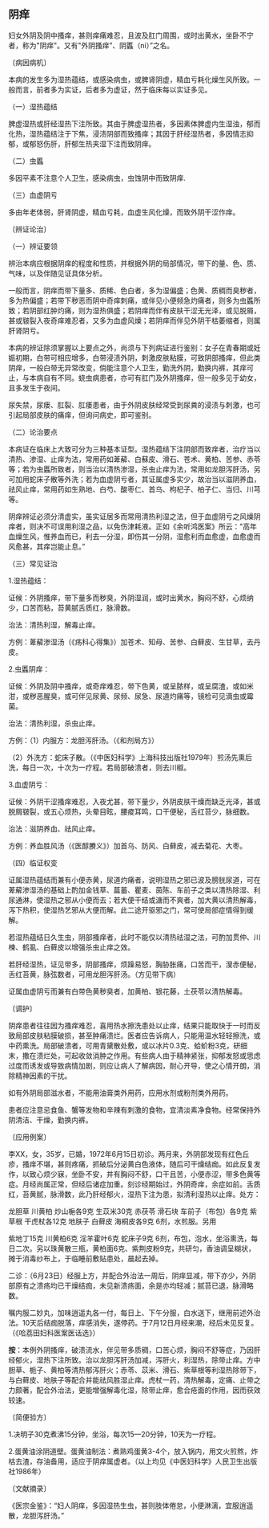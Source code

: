 ## 阴痒

妇女外阴及阴中搔痒，甚则痒痛难忍，且波及肛门周围，或时出黄水，坐卧不宁者，称为"阴痒"。又有"外阴搔痒”、阴䘌（ni）”之名。

〔病因病机〕

本病的发生多为湿热蕴结，或感染病虫，或脾肾阴虚，精血亏耗化燥生风所致。一般而言，前者多为实证，后者多为虚证，然于临床每以实证多见。

（一）湿热蕴结

脾虚湿热或肝经湿热下注所致。其由于脾虚湿热者，多因素体脾虚内生湿浊，郁而化热，湿热蕴结注于下焦，浸渍阴部而致搔痒；其因于肝经湿热者，多因情志抑郁，或郁怒伤肝，肝郁生热夹湿下注而致阴痒。

（二）虫䘌

多因平素不注意个人卫生，感染病虫，虫蚀阴中而致阴痒.

（三）血虚阴亏

多由年老体弱，肝肾阴虚，精血亏耗，血虚生风化燥，而致外阴干涩作痒。

〔辨证论治〕

（一）辨证要领

辨治本病应根据阴痒的程度和性质，并根据外阴的局部情况，带下的量、色、质、气味，以及伴随见证具体分析。

一般而言，阴痒而带下量多、质稀、色白者，多为湿偏盛；色黄、质稠而臭秽者，多为热偏盛；若带下秽恶而阴中奇痒刺痛，或伴见小便频急灼痛者，则多为虫䘌所致；若阴部红肿灼痛，则为湿热俱盛；若阴痒而伴有皮肤干涩无光泽，或见脱屑，甚或皲裂入夜奇痒难忍者，又多为血虚风燥；若阴痒而伴见外阴干枯萎缩者，则属肝肾阴亏。

本病的辨证除须掌握以上要点之外，尚须与下列病证进行鉴别：女子在青春期或妊娠初期，白带可相应增多，白带浸渍外阴，刺激皮肤粘膜，可致阴部搔痒，但此类阴痒，一般白带无异常改变，倘能注意个人卫生，勤洗外阴，勤换内裤，其痒可止，与本病自有不同。蛲虫病患者，亦可有肛门及外阴搔痒，但一般多见于幼女，且多发生于夜间。

尿失禁，尿瘘、肛裂、肛痿患者，由于外阴皮肤经常受到尿粪的浸渍与刺激，也可引起局部皮肤的痛痒，但询问病史，即可鉴别。

（二）论治要点

本病证在临床上大致可分为三种基本证型。湿热蕴结下注阴部而致痒者，治疗当以清热、渗湿、止痒为法，常用药如萆薢、白蘇皮、滑石、苍术、黄柏、苦参、赤苓等；若为虫䘌所致者，则当治以清热渗湿，杀虫止痒为法，常用如龙胆泻肝汤，另可加用蛇床子散等外洗；若为血虚阴亏者，其证属虚多实少，故治当以滋阴养血，祛风止痒，常用药如生熟地、白芍、酸枣仁、首乌、枸杞子、柏子仁、当归、川芎等。

阴痒辨证必须分清虚实，虽实证居多而常用清热利湿之法，但于血虚阴亏之风燥阴痒者，则决不可误用利湿之品，以免伤津耗液。正如《余听鸿医案》所云："高年血燥生风，惟养血而已，利去一分湿，即伤其一分阴，湿愈利而血愈虚，血愈虚而风愈甚，其痒岂能止息。”

（三）常见证治

1.湿热蕴结：

证候：外阴搔痒，带下量多而秽臭，外阴湿润，或时出黄水，胸闷不舒，心烦纳少，口苦而粘，苔黄腻舌质红，脉滑数。

治法：清热利湿，解毒止痒。

方例：萆薢渗湿汤（《疡科心得集》）加苍术、知母、苦参、白藓皮、生甘草，去丹皮。

2.虫䘌阴痒：

证候：外阴及阴中搔痒，或奇痒难忍，带下色黄，或呈脓样，或呈腐渣，或如米泔，或秽恶腥臭，或可伴见尿黄、尿频、尿急、尿道灼痛等，镜检可见滴虫或霉菌。

治法：清热利湿，杀虫止痒。

方例：（1）内服方：龙胆泻肝汤。（《和剂局方》）

（2）外洗方：蛇床子散。（《中医妇科学》上海科技出版社1979年）煎汤先熏后洗，每日一次，十次为一疗程。若局部破溃者，则去川椒。

3.血虚阴亏：

证候：外阴干涩搔痒难忍，入夜尤甚，带下量少，外阴皮肤干燥而缺乏光泽，甚或脱屑皲裂，或五心烦热，头晕目眩，腰痠耳鸣，口干便秘，舌红苔少，脉细数。

治法：滋阴养血、祛风止痒。

方例：养血胜风汤（《医醇賸义》）加首乌、防风、白藓皮，减去菊花、大枣。

（四）临证权变

证属湿热蕴结而兼有小便赤黄，尿道灼痛者，说明湿热之邪已波及膀胱尿道，可在萆薢渗湿汤的基础上酌加金钱草、萹蓄、瞿麦、茵陈、车前子之类以清热除湿、利尿通淋，使湿热之邪从小便而去；若大便干结或溏而不爽者，加大黄以清热解毒，泻下热积，使湿热艺邪从大便而解。此二途开驱邪之门，常可使局部症情得到缓解。

若湿热蕴结日久生虫，阴部搔痒者，此时不能仅以清热祛湿之法，可酌加贯仲、川楝、鹤虱、白藓皮以增强杀虫止痒之效。

若肝经湿热，证见带多，阴部搔痒，烦躁易怒，胸胁胀痛，口苦而干，溲赤便秘，舌红苔黄，脉弦数者，可用龙胆泻肝汤。（方见带下病）

证属血虚阴亏而兼有白带色黄秽臭者，加黄柏、银花藤，土茯苓以清热解毒。

〔调护〕

阴痒患者往往因为搔痒难忍，喜用热水擦洗患处以止痒，结果只能取快于一时而反致局部皮肤粘膜破损，甚至肿痛溃烂。医者应告诉病人，只能用温水轻轻擦洗，或中药熏洗。局部破溃者，可用青黛散处敷，或以冰片0.3克、蛤蚧粉3克，研细末，撒在溃烂处，可起收敛消肿之作用。有些病人由于精神紧张，抑郁发怒或思虑过度而诱发或导致病情加剧，则应让病人了解病因，耐心开导，使之心情开朗，消除精神因素的干扰。

如有外阴局部滋水者，不能用油膏类外用药，应用水剂或粉剂类外用药。

患者应注意忌食鱼、蟹等发物和辛辣有刺激的食物，宜清淡素净食物。经常保持外阴清洁、干燥，勤换内裤。

〔应用例案〕

李XX，女，35岁，已婚，1972年6月15日初诊。两月来，外阴部发现有红色丘疹，搔痒不堪，甚则疼痛，抓破后分泌黄白色液体，随后可干燥结痂。如此反复发作，以致心烦少寐，坐卧不安，并有胸闷不舒，口干且苦，小便赤涩，带多色黄等症。月经尚属正常，但经后诸症加重。刻诊经期始过，外阴奇痒，余症如前。舌质红，苔黄腻，脉滑数，此乃肝经郁火，湿热下注为患，拟清利湿热以止痒。处方：

龙胆草 川黄柏 炒山梔各9克  生苡米30克  赤茯苓 滑石块 车前子（布包）各9克  紫草根 干虎杖各12克  地肤子 白藓皮 海桐皮各9克  6剂，水煎服。另用

紫地丁15克  川黄柏6克  淫羊霍叶6克  蛇床子9克  6剂，布包，泡水，坐浴熏洗，每日二次。另以珠黄散三瓶，黄柏面6克、紫荆皮粉9克，共研匀，香油调呈糊状，摊于消毒纱布上，于临睡前敷贴患处，晨起去掉。

二诊：（6月23日）经服上方，并配合外治法一周后，阴痒显减，带下亦少，外阴部原有之溃疡均已干燥结痂，未见新溃疡面，余是亦均轻减；腻苔已退，脉滑略数。

嘱内服二妙丸，加味逍遥丸各一付，每日上、下午分服，白水送下，继用前述外治法。10天后结痂脱落，痒感消失，遂停药。于7月12日月经来潮，经后未见反复。（《哈荔田妇科医案医话选》）

**按**：本例外阴搔痒，破溃流水，伴见带多质稠，口苦心烦，胸闷不舒等症，乃因肝经郁火，湿热下注所致。治以龙胆泻肝汤加减，泻肝火，利湿热，除带止痒。方中胆草、栀子、黄柏等清热郁泻肝火；赤苓、苡米、滑石、紫草根等利湿热除带下，与白藓皮、地肤子等配合并能祛风胜湿止痒。虎杖一药，清热解毒，定痛、止带之力颇著，配合外治法，更能增强解毒化湿，除带止痒，愈合疮面的作用，因而获效较速。

〔简便验方〕

1.决明子30克煮沸15分钟，坐浴，每次15—20分钟，10天为一疗程。

2.蛋黄油涂阴道壁。蛋黄油制法：煮熟鸡蛋黄3-4个，放入锅内，用文火煎熬，炸枯去渣，存油备用，适应于阴痒属虚者。（以上均见《中医妇科学》人民卫生出版社1986年）

〔文献摘录〕

《医宗金鉴》：“妇人阴痒，多因湿热生虫，甚则肢体倦怠，小便淋漓，宜服逍遥散，龙胆泻肝汤。”
